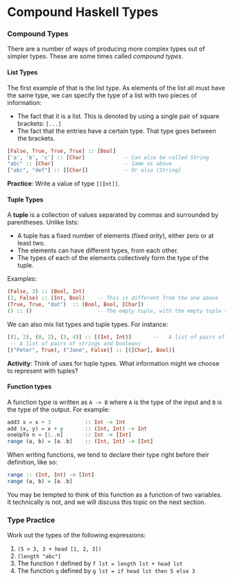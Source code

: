 # Compound Haskell Types

### Compound Types

There are a number of ways of producing more complex types out of simpler types. These are some times called *compound types*.

#### List Types

The first example of that is the list type. As elements of the list all must have the same type, we can specify the type of a list with two pieces of information:

- The fact that it is a list. This is denoted by using a single pair of square brackets: `[...]`
- The fact that the entries have a certain type. That type goes between the brackets.

```haskell
[False, True, True, True] :: [Bool]
['a', 'b', 'c'] :: [Char]            -- Can also be called String
"abc" :: [Char]                      -- Same as above
["abc", "def"] :: [[Char]]           -- Or also [String]
```

**Practice**: Write a value of type `[[Int]]`.

#### Tuple Types

A **tuple** is a collection of values separated by commas and surrounded by parentheses. Unlike lists:

- A tuple has a fixed number of elements (fixed *arity*), either zero or at least two.
- The elements can have different types, from each other.
- The types of each of the elements collectively form the type of the tuple.

Examples:
```haskell
(False, 3) :: (Bool, Int)
(3, False) :: (Int, Bool)    -- This is different from the one above
(True, True, "dat")  :: (Bool, Bool, [Char])
() :: ()                     -- The empty tuple, with the empty tuple type
```

We can also mix list types and tuple types. For instance:

```haskell
[(1, 2), (0, 2), (3, 4)] :: [(Int, Int)]       --   A list of pairs of integers
 -- A list of pairs of strings and booleans
[("Peter", True), ("Jane", False)] :: [([Char], Bool)]
```

**Activity**: Think of uses for tuple types. What information might we choose to represent with tuples?

#### Function types

A function type is written as `A -> B` where `A` is the type of the input and `B` is the type of the output. For example:
```haskell
add3 x = x + 3           :: Int -> Int
add (x, y) = x + y       :: (Int, Int) -> Int
oneUpTo n = [1..n]       :: Int -> [Int]
range (a, b) = [a..b]    :: (Int, Int) -> [Int]
```

When writing functions, we tend to declare their type right before their definition, like so:
```haskell
range :: (Int, Int) -> [Int]
range (a, b) = [a..b]
```

You may be tempted to think of this function as a function of two variables. It technically is not, and we will discuss this topic on the next section.

### Type Practice

Work out the types of the following expressions:

1. `(5 > 3, 3 + head [1, 2, 3])`
2. `[length "abc"]`
3. The function `f` defined by `f lst = length lst + head lst`
4. The function `g` defined by `g lst = if head lst then 5 else 3`
